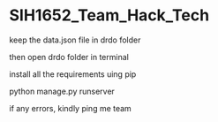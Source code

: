 # SIH1652_Team_Hack_Tech

keep the data.json file in drdo folder

then open drdo folder in terminal

install all the requirements uing pip

python manage.py runserver

if any errors, kindly ping me team
